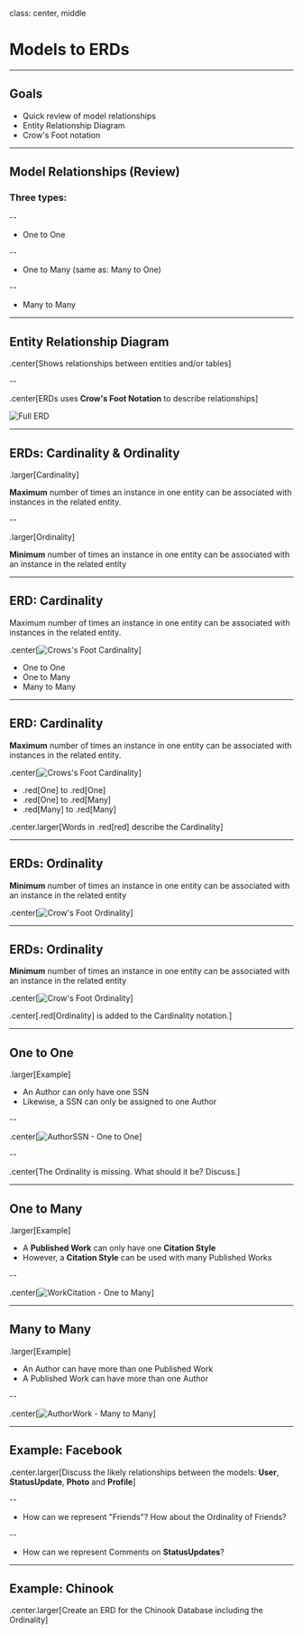 class: center, middle

# Models to ERDs

---

## Goals

- Quick review of model relationships
- Entity Relationship Diagram
- Crow's Foot notation

---


## Model Relationships (Review)

### Three types:

--

- One to One

--

- One to Many (same as: Many to One)

--

- Many to Many

---

## Entity Relationship Diagram

.center[Shows relationships between entities and/or tables]

--

.center[ERDs uses **Crow's Foot Notation** to describe relationships]

![Full ERD](AuthorWorkCitationSSN.jpg)

---

## ERDs: Cardinality & Ordinality

.larger[Cardinality]

**Maximum** number of times an instance in one entity can be associated with instances in the related entity.

--

.larger[Ordinality]

**Minimum** number of times an instance in one entity can be associated with an instance in the related entity


---

## ERD: Cardinality

Maximum number of times an instance in one entity can be associated with instances in the related entity.

.center[![Crows's Foot Cardinality](crowsfoot-cardinality.png)]

- One to One
- One to Many
- Many to Many

---

## ERD: Cardinality

**Maximum** number of times an instance in one entity can be associated with instances in the related entity.

.center[![Crows's Foot Cardinality](crowsfoot-cardinality.png)]

- .red[One] to .red[One]
- .red[One] to .red[Many]
- .red[Many] to .red[Many]

.center.larger[Words in .red[red] describe the Cardinality]

---

## ERDs: Ordinality


**Minimum** number of times an instance in one entity can be associated with an instance in the related entity


.center[![Crow's Foot Ordinality](crowsfoot-ordinality.png)]

---

## ERDs: Ordinality


**Minimum** number of times an instance in one entity can be associated with an instance in the related entity


.center[![Crow's Foot Ordinality](crowsfoot-ordinality-red.png)]

.center[.red[Ordinality] is added to the Cardinality notation.]

---

## One to One

.larger[Example]

- An Author can only have one SSN
- Likewise, a SSN can only be assigned to one Author

--

.center[![AuthorSSN - One to One](AuthorSSN1to1.jpg)]

--

.center[The Ordinality is missing. What should it be? Discuss.]

---

## One to Many

.larger[Example]

- A **Published Work** can only have one **Citation Style**
- However, a **Citation Style** can be used with many Published Works

--

.center[![WorkCitation - One to Many](WorkCitationOnetoMany.jpg)]

---

## Many to Many

.larger[Example]

- An Author can have more than one Published Work
- A Published Work can have more than one Author

--

.center[![AuthorWork - Many to Many](AuthorWorkManytoMany.jpg)]


---

## Example: Facebook

.center.larger[Discuss the likely relationships between the models: **User**, **StatusUpdate**, **Photo** and **Profile**]

--

- How can we represent "Friends"? How about the Ordinality of Friends?

--

- How can we represent Comments on **StatusUpdates**?

---

## Example: Chinook

.center.larger[Create an ERD for the Chinook Database including the Ordinality]
